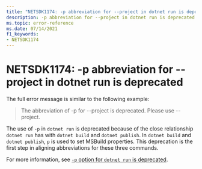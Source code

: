 ```yaml
---
title: "NETSDK1174: -p abbreviation for --project in dotnet run is deprecated"
description: -p abbreviation for --project in dotnet run is deprecated.
ms.topic: error-reference
ms.date: 07/14/2021
f1_keywords:
- NETSDK1174
---
```

# NETSDK1174: -p abbreviation for --project in dotnet run is deprecated

The full error message is similar to the following example:

> The abbreviation of -p for --project is deprecated. Please use --project.

The use of `-p` in `dotnet run` is deprecated because of the close relationship `dotnet run` has with `dotnet build` and `dotnet publish`. In `dotnet build` and `dotnet publish`, `p` is used to set MSBuild properties. This deprecation is the first step in aligning abbreviations for these three commands.

For more information, see [`-p` option for `dotnet run` is deprecated](../../compatibility/sdk/6.0/deprecate-p-option-dotnet-run.md).
